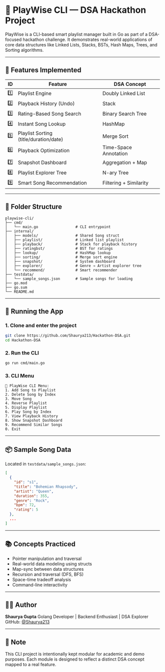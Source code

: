 # 🎿 PlayWise CLI — DSA Hackathon Project

PlayWise is a CLI-based smart playlist manager built in Go as part of a DSA-focused hackathon challenge. It demonstrates real-world applications of core data structures like Linked Lists, Stacks, BSTs, Hash Maps, Trees, and Sorting algorithms.

---

## 🚀 Features Implemented

| ID  | Feature                                | DSA Concept            |
| --- | -------------------------------------- | ---------------------- |
| 1️⃣ | Playlist Engine                        | Doubly Linked List     |
| 2️⃣ | Playback History (Undo)                | Stack                  |
| 3️⃣ | Rating-Based Song Search               | Binary Search Tree     |
| 4️⃣ | Instant Song Lookup                    | HashMap                |
| 5️⃣ | Playlist Sorting (title/duration/date) | Merge Sort             |
| 6️⃣ | Playback Optimization                  | Time-Space Annotation  |
| 7️⃣ | Snapshot Dashboard                     | Aggregation + Map      |
| 8️⃣ | Playlist Explorer Tree                 | N-ary Tree             |
| 9️⃣ | Smart Song Recommendation              | Filtering + Similarity |

---

## 💂 Folder Structure

```
playwise-cli/
├── cmd/
│   └── main.go                 # CLI entrypoint
├── internal/
│   ├── models/                 # Shared Song struct
│   ├── playlist/               # Linked list playlist
│   ├── playback/               # Stack for playback history
│   ├── ratingbst/              # BST for ratings
│   ├── lookup/                 # HashMap lookup
│   ├── sorting/                # Merge sort engine
│   ├── snapshot/               # System dashboard
│   ├── explorer/               # Genre → Artist explorer tree
│   └── recommend/              # Smart recommender
├── testdata/
│   └── sample_songs.json       # Sample songs for loading
├── go.mod
├── go.sum
└── README.md
```

---

## 🧪 Running the App

### 1. Clone and enter the project

```bash
git clone https://github.com/Shaurya213/Hackathon-DSA.git
cd Hackathon-DSA
```

### 2. Run the CLI

```bash
go run cmd/main.go
```

### 3. CLI Menu

```
🎿 PlayWise CLI Menu:
1. Add Song to Playlist
2. Delete Song by Index
3. Move Song
4. Reverse Playlist
5. Display Playlist
6. Play Song by Index
7. View Playback History
8. Show Snapshot Dashboard
9. Recommend Similar Songs
0. Exit
```

---

## 📦 Sample Song Data

Located in `testdata/sample_songs.json`:

```json
[
  {
    "id": "s1",
    "title": "Bohemian Rhapsody",
    "artist": "Queen",
    "duration": 355,
    "genre": "Rock",
    "bpm": 72,
    "rating": 5
  },
  ...
]
```

---

## 📚 Concepts Practiced

* Pointer manipulation and traversal
* Real-world data modeling using structs
* Map-sync between data structures
* Recursion and traversal (DFS, BFS)
* Space-time tradeoff analysis
* Command-line interactivity

---

## 👨‍💼 Author

**Shaurya Gupta**
Golang Developer | Backend Enthusiast | DSA Explorer
GitHub: [@Shaurya213](https://github.com/Shaurya213)

---

## 📌 Note

This CLI project is intentionally kept modular for academic and demo purposes.
Each module is designed to reflect a distinct DSA concept mapped to a real feature.

